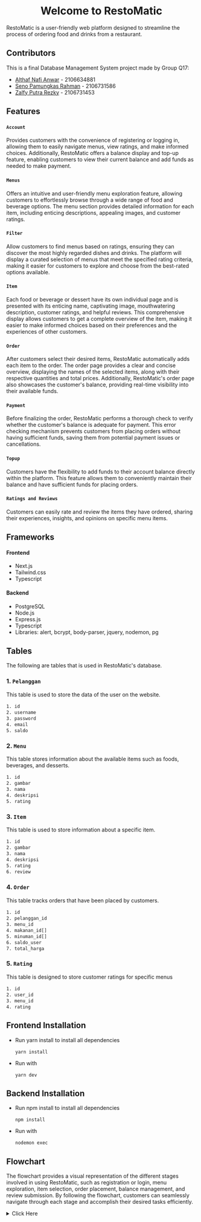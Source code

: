 <!-- PROJECT LOGO -->
<br />
<div align="center">
  <h1 align="center">Welcome to RestoMatic</h1>
</div>
RestoMatic is a user-friendly web platform designed to streamline the process of ordering food and drinks from a restaurant.

## Contributors

This is a final Database Management System project made by Group Q17:

- [Althaf Nafi Anwar](https://www.github.com/althafnafi) - 2106634881
- [Seno Pamungkas Rahman](https://www.github.com/cattyman919) - 2106731586
- [Zalfy Putra Rezky](https://www.github.com/zalfyputra) - 2106731453

## Features

#### `Account`

Provides customers with the convenience of registering or logging in, allowing them to easily navigate menus, view ratings, and make informed choices. Additionally, RestoMatic offers a balance display and top-up feature, enabling customers to view their current balance and add funds as needed to make payment.

#### `Menus`

Offers an intuitive and user-friendly menu exploration feature, allowing customers to effortlessly browse through a wide range of food and beverage options. The menu section provides detailed information for each item, including enticing descriptions, appealing images, and customer ratings.

#### `Filter`

Allow customers to find menus based on ratings, ensuring they can discover the most highly regarded dishes and drinks. The platform will display a curated selection of menus that meet the specified rating criteria, making it easier for customers to explore and choose from the best-rated options available.

#### `Item`

Each food or beverage or dessert have its own individual page and is presented with its enticing name, captivating image, mouthwatering description, customer ratings, and helpful reviews. This comprehensive display allows customers to get a complete overview of the item, making it easier to make informed choices based on their preferences and the experiences of other customers.

#### `Order`

After customers select their desired items, RestoMatic automatically adds each item to the order. The order page provides a clear and concise overview, displaying the names of the selected items, along with their respective quantities and total prices. Additionally, RestoMatic's order page also showcases the customer's balance, providing real-time visibility into their available funds.

#### `Payment`

Before finalizing the order, RestoMatic performs a thorough check to verify whether the customer's balance is adequate for payment. This error checking mechanism prevents customers from placing orders without having sufficient funds, saving them from potential payment issues or cancellations.

#### `Topup`

Customers have the flexibility to add funds to their account balance directly within the platform. This feature allows them to conveniently maintain their balance and have sufficient funds for placing orders.

#### `Ratings and Reviews`

Customers can easily rate and review the items they have ordered, sharing their experiences, insights, and opinions on specific menu items.

## Frameworks

#### Frontend

- Next.js
- Tailwind.css
- Typescript

#### Backend

- PostgreSQL
- Node.js
- Express.js
- Typescript
- Libraries: alert, bcrypt, body-parser, jquery, nodemon, pg

## Tables

The following are tables that is used in RestoMatic's database.

### 1. `Pelanggan`

This table is used to store the data of the user on the website.

```
1. id
2. username
3. password
4. email
5. saldo
```

### 2. `Menu`

This table stores information about the available items such as foods, beverages, and desserts.

```
1. id
2. gambar
3. nama
4. deskripsi
5. rating
```

### 3. `Item`

This table is used to store information about a specific item.

```
1. id
2. gambar
3. nama
4. deskripsi
5. rating
6. review
```

### 4. `Order`

This table tracks orders that have been placed by customers.

```
1. id
2. pelanggan_id
3. menu_id
4. makanan_id[]
5. minuman_id[]
6. saldo_user
7. total_harga
```

### 5. `Rating`

This table is designed to store customer ratings for specific menus

```
1. id
2. user_id
3. menu_id
4. rating
```
 ## Frontend Installation
- Run yarn install to install all dependencies
  ```
  yarn install
    ```
- Run with
  ```
  yarn dev
  ```
## Backend Installation
- Run npm install to install all dependencies
  ```
  npm install
    ```
- Run with 
  ```
  nodemon exec
  ```
  
## Flowchart

The flowchart provides a visual representation of the different stages involved in using RestoMatic, such as registration or login, menu exploration, item selection, order placement, balance management, and review submission. By following the flowchart, customers can seamlessly navigate through each stage and accomplish their desired tasks efficiently.

<details>
  <summary>Click Here</summary>
  
![RestoMatic Flowchart](https://github.com/SistemBasisData2023/RestoMatic/blob/main/Assets/flowchart-1.jpg)
